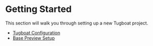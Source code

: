 # Getting Started

This section will walk you through setting up a new Tugboat project.

* [Tugboat Configuration](tugboat-configuration.md)
* [Base Preview Setup](base-preview-setup.md)
